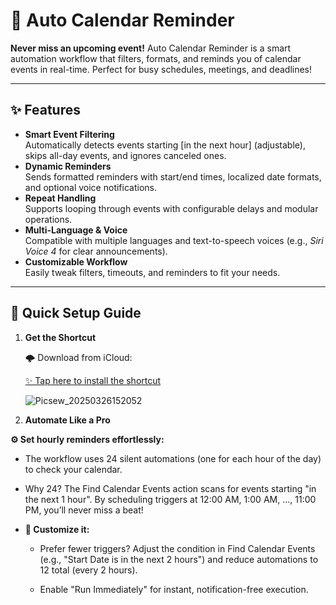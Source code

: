 # 📅 Auto Calendar Reminder

**Never miss an upcoming event!** Auto Calendar Reminder is a smart automation workflow that filters, formats, and reminds you of calendar events in real-time. Perfect for busy schedules, meetings, and deadlines!

---

## ✨ Features

- **Smart Event Filtering**  
  Automatically detects events starting [in the next hour] (adjustable), skips all-day events, and ignores canceled ones.
- **Dynamic Reminders**  
  Sends formatted reminders with start/end times, localized date formats, and optional voice notifications.
- **Repeat Handling**  
  Supports looping through events with configurable delays and modular operations.
- **Multi-Language & Voice**  
  Compatible with multiple languages and text-to-speech voices (e.g., *Siri Voice 4* for clear announcements).
- **Customizable Workflow**  
  Easily tweak filters, timeouts, and reminders to fit your needs.

---

## 🚀 Quick Setup Guide

1. **Get the Shortcut**

   🌩️ Download from iCloud:
   
   [✨ Tap here to install the shortcut](https://www.icloud.com/shortcuts/0d8440e6834949a7b5344c5d9541a247)

   ![Picsew_20250326152052](https://github.com/user-attachments/assets/cafdbadb-d4db-4768-9ee6-bce55d2e3889)
   
2. **Automate Like a Pro**

  **⚙️ Set hourly reminders effortlessly:**

  - The workflow uses 24 silent automations (one for each hour of the day) to check your calendar.
  
  - Why 24? The Find Calendar Events action scans for events starting "in the next 1 hour". By scheduling triggers at 12:00 AM, 1:00 AM, ..., 11:00 PM, you’ll never miss a beat!

  - **🔧 Customize it:**

    - Prefer fewer triggers? Adjust the condition in Find Calendar Events (e.g., "Start Date is in the next 2 hours") and reduce automations to 12 total (every 2 hours).

    - Enable "Run Immediately" for instant, notification-free execution.
  
  